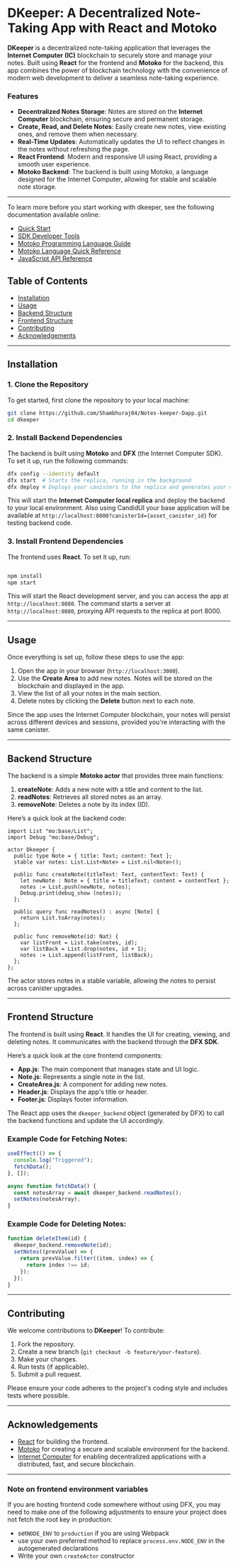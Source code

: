
# DKeeper: A Decentralized Note-Taking App with React and Motoko

**DKeeper** is a decentralized note-taking application that leverages the **Internet Computer (IC)** blockchain to securely store and manage your notes. Built using **React** for the frontend and **Motoko** for the backend, this app combines the power of blockchain technology with the convenience of modern web development to deliver a seamless note-taking experience.

### Features
- **Decentralized Notes Storage**: Notes are stored on the **Internet Computer** blockchain, ensuring secure and permanent storage.
- **Create, Read, and Delete Notes**: Easily create new notes, view existing ones, and remove them when necessary.
- **Real-Time Updates**: Automatically updates the UI to reflect changes in the notes without refreshing the page.
- **React Frontend**: Modern and responsive UI using React, providing a smooth user experience.
- **Motoko Backend**: The backend is built using Motoko, a language designed for the Internet Computer, allowing for stable and scalable note storage.

---
To learn more before you start working with dkeeper, see the following documentation available online:

- [Quick Start](https://sdk.dfinity.org/docs/quickstart/quickstart-intro.html)
- [SDK Developer Tools](https://sdk.dfinity.org/docs/developers-guide/sdk-guide.html)
- [Motoko Programming Language Guide](https://sdk.dfinity.org/docs/language-guide/motoko.html)
- [Motoko Language Quick Reference](https://sdk.dfinity.org/docs/language-guide/language-manual.html)
- [JavaScript API Reference](https://erxue-5aaaa-aaaab-qaagq-cai.raw.ic0.app)

## Table of Contents
- [Installation](#installation)
- [Usage](#usage)
- [Backend Structure](#backend-structure)
- [Frontend Structure](#frontend-structure)
- [Contributing](#contributing)
- [Acknowledgements](#acknowledgements)

---

## Installation

### 1. Clone the Repository
To get started, first clone the repository to your local machine:
```bash
git clone https://github.com/Shambhuraj04/Notes-keeper-Dapp.git
cd dkeeper
```

### 2. Install Backend Dependencies
The backend is built using **Motoko** and **DFX** (the Internet Computer SDK). To set it up, run the following commands:
```bash
dfx config --identity default
dfx start  # Starts the replica, running in the background
dfx deploy # Deploys your canisters to the replica and generates your candid interface
```

This will start the **Internet Computer local replica** and deploy the backend to your local environment.
Also using CandidUI your base application will be available at `http://localhost:8000?canisterId={asset_canister_id}` for testing backend code.

### 3. Install Frontend Dependencies
The frontend uses **React**. To set it up, run:
```bash

npm install
npm start
```
This will start the React development server, and you can access the app at `http://localhost:8080`.
The command starts a server at `http://localhost:8080`, proxying API requests to the replica at port 8000.

---

## Usage

Once everything is set up, follow these steps to use the app:

1. Open the app in your browser (`http://localhost:3000`).
2. Use the **Create Area** to add new notes. Notes will be stored on the blockchain and displayed in the app.
3. View the list of all your notes in the main section.
4. Delete notes by clicking the **Delete** button next to each note.

Since the app uses the Internet Computer blockchain, your notes will persist across different devices and sessions, provided you're interacting with the same canister.

---

## Backend Structure

The backend is a simple **Motoko actor** that provides three main functions:

1. **createNote**: Adds a new note with a title and content to the list.
2. **readNotes**: Retrieves all stored notes as an array.
3. **removeNote**: Deletes a note by its index (ID).

Here’s a quick look at the backend code:

```motoko
import List "mo:base/List";
import Debug "mo:base/Debug";

actor Dkeeper {
  public type Note = { title: Text; content: Text };
  stable var notes: List.List<Note> = List.nil<Note>();

  public func createNote(titleText: Text, contentText: Text) {
    let newNote : Note = { title = titleText; content = contentText };
    notes := List.push(newNote, notes);
    Debug.print(debug_show (notes));
  };

  public query func readNotes() : async [Note] {
    return List.toArray(notes);
  };

  public func removeNote(id: Nat) {
    var listFront = List.take(notes, id);
    var listBack = List.drop(notes, id + 1);
    notes := List.append(listFront, listBack);
  };
};
```

The actor stores notes in a stable variable, allowing the notes to persist across canister upgrades.

---

## Frontend Structure

The frontend is built using **React**. It handles the UI for creating, viewing, and deleting notes. It communicates with the backend through the **DFX SDK**.

Here’s a quick look at the core frontend components:

- **App.js**: The main component that manages state and UI logic.
- **Note.js**: Represents a single note in the list.
- **CreateArea.js**: A component for adding new notes.
- **Header.js**: Displays the app's title or header.
- **Footer.js**: Displays footer information.

The React app uses the `dkeeper_backend` object (generated by DFX) to call the backend functions and update the UI accordingly.

### Example Code for Fetching Notes:
```js
useEffect(() => {
  console.log("Triggered");
  fetchData();
}, []);

async function fetchData() {
  const notesArray = await dkeeper_backend.readNotes();
  setNotes(notesArray);
}
```

### Example Code for Deleting Notes:
```js
function deleteItem(id) {
  dkeeper_backend.removeNote(id);
  setNotes((prevValue) => {
    return prevValue.filter((item, index) => {
      return index !== id;
    });
  });
}
```

---

## Contributing

We welcome contributions to **DKeeper**! To contribute:

1. Fork the repository.
2. Create a new branch (`git checkout -b feature/your-feature`).
3. Make your changes.
4. Run tests (if applicable).
5. Submit a pull request.

Please ensure your code adheres to the project's coding style and includes tests where possible.

---


## Acknowledgements

- [React](https://reactjs.org/) for building the frontend.
- [Motoko](https://motoko-lang.org/) for creating a secure and scalable environment for the backend.
- [Internet Computer](https://dfinity.org/) for enabling decentralized applications with a distributed, fast, and secure blockchain.
  
---

### Note on frontend environment variables

If you are hosting frontend code somewhere without using DFX, you may need to make one of the following adjustments to ensure your project does not fetch the root key in production:

- set`NODE_ENV` to `production` if you are using Webpack
- use your own preferred method to replace `process.env.NODE_ENV` in the autogenerated declarations
- Write your own `createActor` constructor
